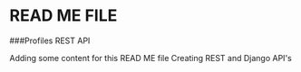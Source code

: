 # READ ME FILE
###Profiles REST API

Adding some content for this READ ME file
Creating REST and Django API's
